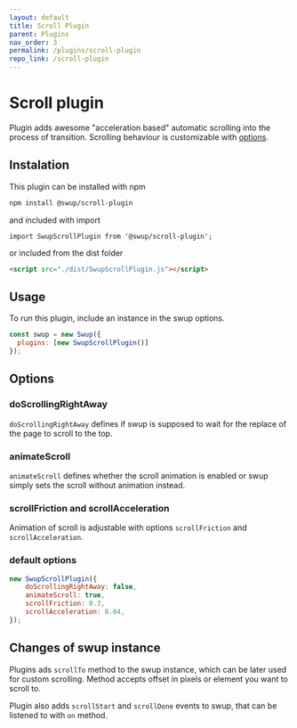 ```yaml
---
layout: default
title: Scroll Plugin
parent: Plugins
nav_order: 3
permalink: /plugins/scroll-plugin
repo_link: /scroll-plugin
---
```


# Scroll plugin
Plugin adds awesome "acceleration based" automatic scrolling into the process of transition. Scrolling behaviour is customizable with [options](#options).

## Instalation
This plugin can be installed with npm

```bash
npm install @swup/scroll-plugin
```

and included with import

```shell
import SwupScrollPlugin from '@swup/scroll-plugin';
```

or included from the dist folder

```html
<script src="./dist/SwupScrollPlugin.js"></script>
```

## Usage

To run this plugin, include an instance in the swup options.

```javascript
const swup = new Swup({
  plugins: [new SwupScrollPlugin()]
});
```

## Options
### doScrollingRightAway
`doScrollingRightAway` defines if swup is supposed to wait for the replace of the page to scroll to the top. 

### animateScroll
`animateScroll` defines whether the scroll animation is enabled or swup simply sets the scroll without animation instead.

### scrollFriction and scrollAcceleration
Animation of scroll is adjustable with options `scrollFriction` and `scrollAcceleration`.

### default options
```javascript
new SwupScrollPlugin({
    doScrollingRightAway: false,
    animateScroll: true,
    scrollFriction: 0.3,
    scrollAcceleration: 0.04,
});
```

## Changes of swup instance
Plugins ads `scrollTo` method to the swup instance, which can be later used for custom scrolling. 
Method accepts offset in pixels or element you want to scroll to.

Plugin also adds `scrollStart` and `scrollDone` events to swup, that can be listened to with `on` method.  
